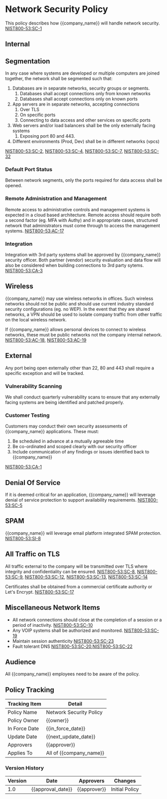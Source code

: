 # Network Security Policy

This policy describes how {{company_name}} will handle network security.
[NIST800-53:SC-1](https://nvd.nist.gov/800-53/Rev4/control/SC-1)

## Internal

## Segmentation

In any case where systems are developed or multiple computers are joined together, the network shall be segmented such that:

1. Databases are in separate networks, security groups or segments.
    1. Databases shall accept connections only from known networks
    1. Databases shall accept connections only on known ports
1. App servers are in separate networks, accepting connections
    1. Over TLS
    1. On specific ports
    1. Connecting to data access and other services on specific ports
1. Web servers and/or load balancers shall be the only externally facing systems
    1. Exposing port 80 and 443.
1. Different environments (Prod, Dev) shall be in different networks (vpcs)

[NIST800-53:SC-2](https://nvd.nist.gov/800-53/Rev4/control/SC-2), [NIST800-53:SC-4](https://nvd.nist.gov/800-53/Rev4/control/SC-4), [NIST800-53:SC-7](https://nvd.nist.gov/800-53/Rev4/control/SC-7), [NIST800-53:SC-32](https://nvd.nist.gov/800-53/Rev4/control/SC-32)

### Default Port Status

Between network segments, only the ports required for data access shall be opened.

### Remote Administration and Management

Remote access to administrative controls and management systems is expected in a cloud based architecture.  Remote access should require both a second factor (eg. MFA with Authy) and in appropriate cases, structured network that administrators must come through to access the management systems.  [NIST800-53:AC-17](https://nvd.nist.gov/800-53/Rev4/control/AC-17)

### Integration

Integration with 3rd party systems shall be approved by {{company_name}} security officer.  Both partner (vendor) security evaluation and data flow will also be considered when building connections to 3rd party sytems.  [NIST800-53:CA-3](https://nvd.nist.gov/800-53/Rev4/control/CA-3)

## Wireless

{{company_name}} may use wireless networks in offices.  Such wireless networks should not be public and should use current industry standard security configurations (eg. no WEP).  In the event that they are shared networks, a VPN should be used to isolate company traffic from other traffic on the local wireless network.  

If {{company_name}} allows personal devices to connect to wireless networks, these must be public networks not the company internal network.
[NIST800-53:AC-18](https://nvd.nist.gov/800-53/Rev4/control/AC-18),
[NIST800-53:AC-19](https://nvd.nist.gov/800-53/Rev4/control/AC-19)

## External

Any port being open externally other than 22, 80 and 443 shall require a specific exception and will be tracked.

### Vulnerability Scanning

We shall conduct quarterly vulnerability scans to ensure that any externally facing systems are being identified and patched properly.

### Customer Testing

Customers may conduct their own security assessments of {{company_name}} applications. These must:

1. Be scheduled in advance at a mutually agreeable time
1. Be co-ordinated and scoped clearly with our security officer
1. Include communication of any findings or issues identified back to {{company_name}}

[NIST800-53:CA-1](https://nvd.nist.gov/800-53/Rev4/control/CA-1)

## Denial Of Service

If it is deemed critical for an application, {{company_name}} will leverage denial of service protection to support availability requirements.
[NIST800-53:SC-5](https://nvd.nist.gov/800-53/Rev4/control/SC-5)

## SPAM

{{company_name}} will leverage email platform integrated SPAM protection.  [NIST800-53:SI-8](https://nvd.nist.gov/800-53/Rev4/control/SI-8)

## All Traffic on TLS

All traffic external to the company will be transmitted over TLS where integrity and confidentiality can be ensured.
[NIST800-53:SC-8](https://nvd.nist.gov/800-53/Rev4/control/SC-8), [NIST800-53:SC-9](https://nvd.nist.gov/800-53/Rev4/control/SC-9), [NIST800-53:SC-12](https://nvd.nist.gov/800-53/Rev4/control/SC-12), [NIST800-53:SC-13](https://nvd.nist.gov/800-53/Rev4/control/SC-13),  [NIST800-53:SC-14](https://nvd.nist.gov/800-53/Rev4/control/SC-14)

Certificates shall be obtained from a commercial certificate authority or Let's Encrypt.
 [NIST800-53:SC-17](https://nvd.nist.gov/800-53/Rev4/control/SC-17)

## Miscellaneous Network Items

* All network connections should close at the completion of a session or a period of inactivity. [NIST800-53:SC-10](https://nvd.nist.gov/800-53/Rev4/control/SC-10)
* Any VOIP systems shall be authorized and monitored.  [NIST800-53:SC-19](https://nvd.nist.gov/800-53/Rev4/control/SC-19)
* Maintain session authenticity  [NIST800-53:SC-23](https://nvd.nist.gov/800-53/Rev4/control/SC-23)
* Fault tolerant DNS  [NIST800-53:SC-20](https://nvd.nist.gov/800-53/Rev4/control/SC-20),[NIST800-53:SC-22](https://nvd.nist.gov/800-53/Rev4/control/SC-22)

## Audience

All {{company_name}} employees need to be aware of the policy.

## Policy Tracking

| Tracking Item   | Detail |
|-----------------|--------|
| Policy Name     | Network Security Policy |
| Policy Owner    | {{owner}}  |
| In Force Date   | {{in_force_date}} |
| Update Date     | {{next_update_date}} |
| Approvers       | {{approver}} |
| Applies To      | All of {{company_name}} |

### Version History

| Version | Date | Approvers | Changes |
|--|--|--|--|
| 1.0 | {{approval_date}} | {{approver}} | Initial Policy |